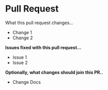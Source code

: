 # Pull Request

What this pull request changes...

- Change 1
- Change 2

**Issues fixed with this pull request...**

- Issue 1
- Issue 2

**Optionally, what changes should join this PR..**

- Change Docs
